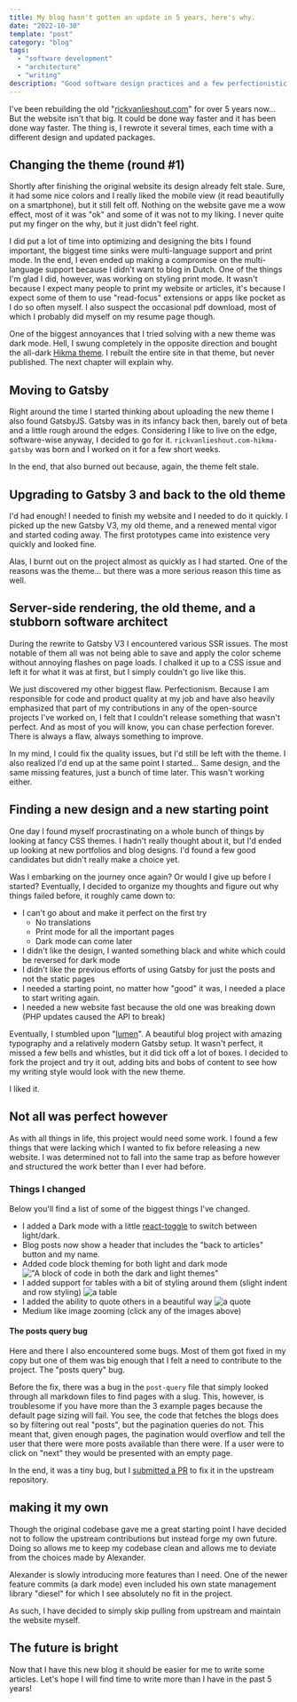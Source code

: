 ```yaml
---
title: My blog hasn't gotten an update in 5 years, here's why.
date: "2022-10-30"
template: "post"
category: "blog"
tags:
  - "software development"
  - "architecture"
  - "writing"
description: "Good software design practices and a few perfectionistic tendencies lead to almost 5 years without any writing. This post is a deep dive into a few of the struggles of the past 5 years"
---
```


I've been rebuilding the old "[rickvanlieshout.com](https://rickvanlieshout.com)" for over 5 years now...
But the website isn't that big. It could be done way faster and it has been done way faster.
The thing is, I rewrote it several times, each time with a different design and updated packages.

## Changing the theme (round #1)

Shortly after finishing the original website its design already felt stale.
Sure, it had some nice colors and I really liked the mobile view (it read beautifully on a smartphone), but it still felt off.
Nothing on the website gave me a wow effect, most of it was "ok" and some of it was not to my liking.
I never quite put my finger on the why, but it just didn't feel right.

I did put a lot of time into optimizing and designing the bits I found important, the biggest time sinks were multi-language support and print mode.
In the end, I even ended up making a compromise on the multi-language support because I didn't want to blog in Dutch.
One of the things I'm glad I did, however, was working on styling print mode.
It wasn't because I expect many people to print my website or articles, it's because I expect some of them to use "read-focus" extensions or apps like pocket as I do so often myself. I also suspect the occasional pdf download, most of which I probably did myself on my resume page though.

One of the biggest annoyances that I tried solving with a new theme was dark mode.
Hell, I swung completely in the opposite direction and bought the all-dark [Hikma theme](https://themeforest.net/item/hikma-portfolio-html-template/23366729). I rebuilt the entire site in that theme, but never published. The next chapter will explain why.

## Moving to Gatsby

Right around the time I started thinking about uploading the new theme I also found GatsbyJS.
Gatsby was in its infancy back then, barely out of beta and a little rough around the edges.
Considering I like to live on the edge, software-wise anyway, I decided to go for it.
`rickvanlieshout.com-hikma-gatsby` was born and I worked on it for a few short weeks.

In the end, that also burned out because, again, the theme felt stale.

## Upgrading to Gatsby 3 and back to the old theme

I'd had enough! I needed to finish my website and I needed to do it quickly.
I picked up the new Gatsby V3, my old theme, and a renewed mental vigor and started coding away.
The first prototypes came into existence very quickly and looked fine.

Alas, I burnt out on the project almost as quickly as I had started.
One of the reasons was the theme... but there was a more serious reason this time as well.

## Server-side rendering, the old theme, and a stubborn software architect

During the rewrite to Gatsby V3 I encountered various SSR issues.
The most notable of them all was not being able to save and apply the color scheme without annoying flashes on page loads.
I chalked it up to a CSS issue and left it for what it was at first, but I simply couldn't go live like this.

We just discovered my other biggest flaw. Perfectionism.
Because I am responsible for code and product quality at my job and have also heavily emphasized that part of my contributions in any of the open-source projects I've worked on, I felt that I couldn't release something that wasn't perfect.
And as most of you will know, you can chase perfection forever. There is always a flaw, always something to improve.

In my mind, I could fix the quality issues, but I'd still be left with the theme.
I also realized I'd end up at the same point I started... Same design, and the same missing features, just a bunch of time later.
This wasn't working either.

## Finding a new design and a new starting point

One day I found myself procrastinating on a whole bunch of things by looking at fancy CSS themes.
I hadn't really thought about it, but I'd ended up looking at new portfolios and blog designs.
I'd found a few good candidates but didn't really make a choice yet.

Was I embarking on the journey once again? Or would I give up before I started?
Eventually, I decided to organize my thoughts and figure out why things failed before, it roughly came down to:

- I can't go about and make it perfect on the first try
  - No translations
  - Print mode for all the important pages
  - Dark mode can come later
- I didn't like the design, I wanted something black and white which could be reversed for dark mode
- I didn't like the previous efforts of using Gatsby for just the posts and not the static pages
- I needed a starting point, no matter how "good" it was, I needed a place to start writing again.
- I needed a new website fast because the old one was breaking down (PHP updates caused the API to break)

Eventually, I stumbled upon "[lumen](https://github.com/alxshelepenok/gatsby-starter-lumen)". A beautiful blog project with amazing typography and a relatively modern Gatsby setup. It wasn't perfect, it missed a few bells and whistles, but it did tick off a lot of boxes.
I decided to fork the project and try it out, adding bits and bobs of content to see how my writing style would look with the new theme.

I liked it.

## Not all was perfect however

As with all things in life, this project would need some work. I found a few things that were lacking which I wanted to fix before releasing a new website. I was determined not to fall into the same trap as before however and structured the work better than I ever had before.

### Things I changed

Below you'll find a list of some of the biggest things I've changed.

- I added a Dark mode with a little [react-toggle](https://github.com/aaronshaf/react-toggle) to switch between light/dark.
- Blog posts now show a header that includes the "back to articles" button and my name.
- Added code block theming for both light and dark mode
!["A block of code in both the dark and light themes"](/media/prism_styles.png)
- I added support for tables with a bit of styling around them (slight indent and row styling)
![a table](/media/table.png)
- I added the ability to quote others in a beautiful way
![a quote](/media/quote.png)
- Medium like image zooming (click any of the images above)

#### The posts query bug

Here and there I also encountered some bugs. Most of them got fixed in my copy but one of them was big enough that I felt a need to contribute to the project. The "posts query" bug.

Before the fix, there was a bug in the `post-query` file that simply looked through all markdown files to find pages with a slug.
This, however, is troublesome if you have more than the 3 example pages because the default page sizing will fail.
You see, the code that fetches the blogs does so by filtering out real "posts", but the pagination queries do not.
This meant that, given enough pages, the pagination would overflow and tell the user that there were more posts available than there were.
If a user were to click on "next" they would be presented with an empty page.

In the end, it was a tiny bug, but I [submitted a PR](https://github.com/alxshelepenok/gatsby-starter-lumen/pull/1125) to fix it in the upstream repository.

## making it my own

Though the original codebase gave me a great starting point I have decided not to follow the upstream contributions but instead forge my own future.
Doing so allows me to keep my codebase clean and allows me to deviate from the choices made by Alexander.

Alexander is slowly introducing more features than I need.
One of the newer feature commits (a dark mode) even included his own state management library "diesel" for which I see absolutely no fit in the project.

As such, I have decided to simply skip pulling from upstream and maintain the website myself.

## The future is bright

Now that I have this new blog it should be easier for me to write some articles.
Let's hope I will find time to write more than I have in the past 5 years!
